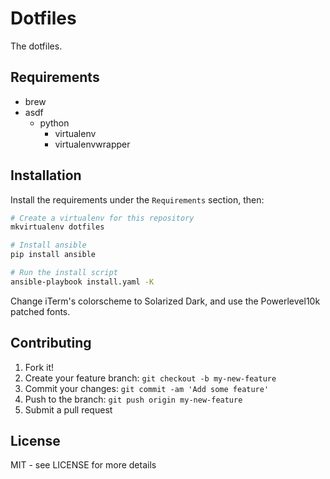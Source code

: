 # Dotfiles

The dotfiles.

## Requirements

- brew
- asdf
  - python
    - virtualenv
    - virtualenvwrapper

## Installation

Install the requirements under the `Requirements` section, then:

```bash
# Create a virtualenv for this repository
mkvirtualenv dotfiles

# Install ansible
pip install ansible

# Run the install script
ansible-playbook install.yaml -K
```

Change iTerm's colorscheme to Solarized Dark, and use the Powerlevel10k patched fonts.

## Contributing
1. Fork it!
2. Create your feature branch: `git checkout -b my-new-feature`
3. Commit your changes: `git commit -am 'Add some feature'`
4. Push to the branch: `git push origin my-new-feature`
5. Submit a pull request

## License
MIT - see LICENSE for more details
